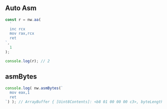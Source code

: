 ## Auto Asm
```js
const r = nw.aa(
  `
  inc rcx
  mov rax,rcx
  ret
`,
  1
);

console.log(r); // 2
```


## asmBytes
```js
console.log( nw.asmBytes(`
  mov eax,1
  ret
`) ); // ArrayBuffer { [Uint8Contents]: <b8 01 00 00 00 c3>, byteLength: 6 }
```